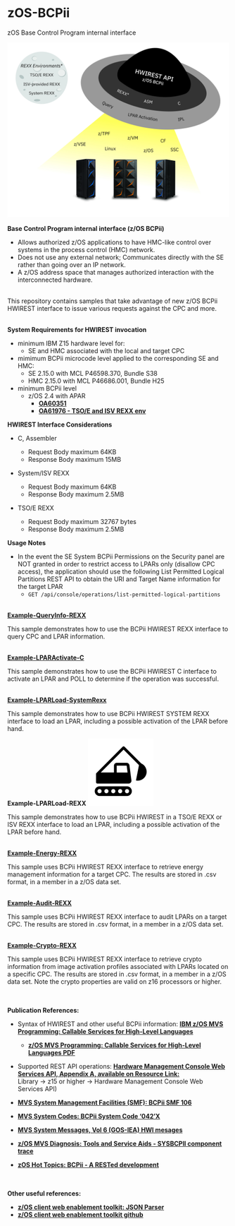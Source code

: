 # zOS-BCPii
zOS Base Control Program internal interface

![](images/BCPii.jpg)

**Base Control Program internal interface (z/OS BCPii)**
- Allows authorized z/OS applications to have HMC-like control over systems in the process control (HMC) network.
- Does not use any external network; Communicates directly with the SE rather than going over an IP network.
- A z/OS address space that manages authorized interaction with the interconnected hardware.<br/><br/>

This repository contains samples that take advantage of new z/OS BCPii HWIREST interface to issue various requests against the CPC and more.<br/><br/>

<b>System Requirements for HWIREST invocation</b>
- minimum IBM Z15 hardware level for:
  - SE and HMC associated with the local and target CPC
- mimimum BCPii microcode level applied to the corresponding SE and HMC:
  - SE 2.15.0 with MCL P46598.370, Bundle S38
  - HMC 2.15.0 with MCL P46686.001, Bundle H25
- minimum BCPii level
  - z/OS 2.4 with APAR
     - [**OA60351**](https://www.ibm.com/support/pages/apar/OA60351)
     - [**OA61976 - TSO/E and ISV REXX env**](https://www.ibm.com/support/pages/apar/OA61976)
     
<b>HWIREST Interface Considerations</b>
- C, Assembler
  - Request Body maximum 64KB
  - Response Body maximum 15MB

- System/ISV REXX
  - Request Body maximum 64KB
  - Response Body maximum 2.5MB

- TSO/E REXX
  - Request Body maximum 32767 bytes
  - Response Body maximum 2.5MB

<b>Usage Notes</b>
- In the event the SE System BCPii Permissions on the Security panel are NOT granted in order to restrict access to LPARs only (disallow CPC access), the application should use the following List Permitted Logical Partitions REST API to obtain the URI and Target Name information for the target LPAR
  - ```GET /api/console/operations/list-permitted-logical-partitions```

<br/>[**Example-QueryInfo-REXX**](https://github.com/IBM/zOS-BCPii/tree/master/Example-QueryInfo-REXX)

This sample demonstrates how to use the BCPii HWIREST REXX interface to query CPC and LPAR information.

<br/>[**Example-LPARActivate-C**](https://github.com/IBM/zOS-BCPii/tree/master/Example-LPARActivate-C)

This sample demonstrates how to use the BCPii HWIREST C interface to activate an LPAR and POLL to determine if the operation was successful.

<br/>[**Example-LPARLoad-SystemRexx**](https://github.com/IBM/zOS-BCPii/tree/master/Example-LPARLoad-SYSREXX)

This sample demonstrates how to use BCPii HWIREST SYSTEM REXX interface to load an LPAR, including a possible activation of the LPAR before hand.

**Example-LPARLoad-REXX**
![](images/construction.png)

This sample demonstrates how to use BCPii HWIREST in a TSO/E REXX or ISV REXX interface to load an LPAR, including a possible activation of the LPAR before hand.

<br/>[**Example-Energy-REXX**](https://github.com/IBM/zOS-BCPii/tree/master/Example-Energy-REXX)

This sample uses BCPii HWIREST REXX interface to retrieve energy management information for a target CPC. The results are stored in .csv format, in a member in a z/OS data set.

<br/>[**Example-Audit-REXX**](https://github.com/IBM/zOS-BCPii/tree/master/Example-Audit-REXX)

This sample uses BCPii HWIREST REXX interface to audit LPARs on a target CPC. The results are stored in .csv format, in a member in a z/OS data set.

<br/>[**Example-Crypto-REXX**](https://github.com/IBM/zOS-BCPii/tree/master/Example-Crypto-REXX)

This sample uses BCPii HWIREST REXX interface to retrieve crypto information from image activation profiles associated with LPARs located on a specific  CPC. The results are stored in .csv format, in a member in a z/OS data set. Note the crypto properties are valid on z16 processors or higher.


<br/><br/><b>Publication References:</b>
- Syntax of HWIREST and other useful BCPii information: [**IBM z/OS MVS Programming: Callable Services for High-Level Languages**](https://www.ibm.com/support/knowledgecenter/SSLTBW_2.5.0/com.ibm.zos.v2r5.ieac100/uhmis.htm)
    - [**z/OS MVS Programming: Callable Services for High-Level Languages PDF**](https://www-40.ibm.com/servers/resourcelink/svc00100.nsf/pages/zOSV2R5sa231377?OpenDocument)

- Supported REST API operations: [**Hardware Management Console Web Services API, Appendix A, available on Resource Link:**](http://www.ibm.com/servers/resourcelink) <br/> Library -> z15 or higher -> Hardware Management Console Web Services API)

- [**MVS System Management Facilities (SMF): BCPii SMF 106**](https://www.ibm.com/support/knowledgecenter/SSLTBW_2.5.0/com.ibm.zos.v2r5.ieag200/rec106.htm)
- [**MVS System Codes: BCPii System Code ‘042’X**](https://www.ibm.com/support/knowledgecenter/SSLTBW_2.5.0/com.ibm.zos.v2r5.ieah700/idg8313.htm)
- [**MVS System Messages, Vol 6 (GOS-IEA) HWI mesages**](https://www.ibm.com/docs/en/zos/2.5.0?topic=iea-hwi-messages)
- [**z/OS MVS Diagnosis: Tools and Service Aids - SYSBCPII component trace**](https://www.ibm.com/docs/en/zos/2.5.0?topic=trace-requesting-sysbcpii)
- [**zOS Hot Topics: BCPii - A RESTed development**](https://zos-hot-topics.com/2022/rest-enabled-bcpii/)

<br/><br/><b>Other useful references:</b>
- [**z/OS client web enablement toolkit: JSON Parser**](https://www.ibm.com/support/knowledgecenter/SSLTBW_2.5.0/com.ibm.zos.v2r5.ieac100/ieac1-cwe-json.htm)
- [**z/OS client web enablement toolkit github**](https://github.com/IBM/zOS-Client-Web-Enablement-Toolkit)
